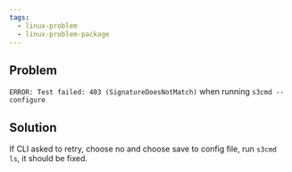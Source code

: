 ```yaml
---
tags:
  - linux-problem
  - linux-problem-package
---
```

## Problem

`ERROR: Test failed: 403 (SignatureDoesNotMatch)` when running `s3cmd --configure`

## Solution

If CLI asked to retry, choose no and choose save to config file, run `s3cmd ls`, it should be fixed.
